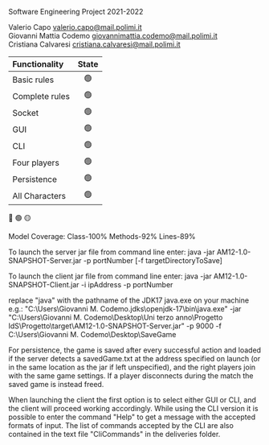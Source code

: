 Software Engineering Project 2021-2022

Valerio Capo valerio.capo@mail.polimi.it\
Giovanni Mattia Codemo giovannimattia.codemo@mail.polimi.it\
Cristiana Calvaresi cristiana.calvaresi@mail.polimi.it

| Functionality    |                       State                        |
|:-----------------|:--------------------------------------------------:|
| Basic rules      | 🟢 |
| Complete rules   | 🟢 |
| Socket           | 🟢 |
| GUI              | 🟢 |
| CLI              | 🟢 |
| Four players     | 🟢 |
| Persistence      | 🟢 |
| All Characters   | 🟢 |

🔴
🟢
🟡

Model Coverage: Class-100% Methods-92% Lines-89%

To launch the server jar file from command line enter: java -jar AM12-1.0-SNAPSHOT-Server.jar -p portNumber [-f targetDirectoryToSave]

To launch the client jar file from command line enter: java -jar AM12-1.0-SNAPSHOT-Client.jar -i ipAddress -p portNumber

replace "java" with the pathname of the JDK17 java.exe on your machine e.g.: 
"C:\Users\Giovanni M. Codemo\.jdks\openjdk-17\bin\java.exe" -jar "C:\Users\Giovanni M. Codemo\Desktop\Uni terzo anno\Progetto IdS\Progetto\target\AM12-1.0-SNAPSHOT-Server.jar"  -p 9000 -f C:\Users\Giovanni M. Codemo\Desktop\SaveGame

For persistence, the game is saved after every successful action and loaded if the server detects a savedGame.txt at the address specified on launch (or in the same
location as the jar if left unspecified), and the right players join with the same game settings. If a player disconnects during the match the saved game is instead
freed.

When launching the client the first option is to select either GUI or CLI, and the client will proceed working accordingly. While using the CLI version it is possible to
enter the command "Help" to get a message with the accepted formats of input.
The list of commands accepted by the CLI are also contained in the text file "CliCommands" in the deliveries folder.
